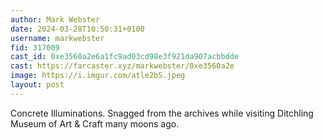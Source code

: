 ```yaml
---
author: Mark Webster
date: 2024-03-28T10:50:31+0100
username: markwebster
fid: 317009
cast_id: 0xe3560a2e6a1fc9ad03cd98e3f921da907acbbdde
cast: https://farcaster.xyz/markwebster/0xe3560a2e
image: https://i.imgur.com/atle2bS.jpeg
layout: post
---
```


Concrete Illuminations.
Snagged from the archives while visiting Ditchling Museum of Art & Craft many moons ago.

<img src='https://i.imgur.com/atle2bS.jpeg' alt='' referrerpolicy='no-referrer'/>
